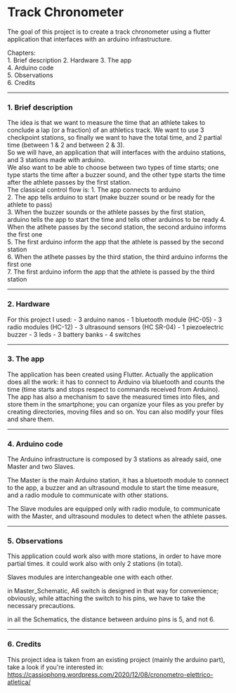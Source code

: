 # Track Chronometer
The goal of this project is to create a track chronometer using a flutter application that interfaces with an arduino infrastructure.

Chapters:                                                                                                                                                           
          1. Brief description
          2. Hardware
          3. The app                                                                                                                                                 
          4. Arduino code                                                                                                                                           
          5. Observations                                                                                                                                           
          6. Credits
 
_________________________
### 1. Brief description
The idea is that we want to measure the time that an athlete takes to conclude a lap (or a fraction) of an athletics track. We want to use 3 checkpoint stations, so finally we want to have the total time, and 2 partial time (between 1 & 2 and between 2 & 3).                                                                       
So we will have, an application that will interfaces with the arduino stations, and 3 stations made with arduino.                                                   
We also want to be able to choose between two types of time starts; one type starts the time after a buzzer sound, and the other type starts the time after the athlete passes by the first station.                                                                                                                                 
The classical control flow is: 1. The app connects to arduino                                                                                                       
                               2. The app tells arduino to start (make buzzer sound or be ready for the athlete to pass)                                             
                               3. When the buzzer sounds or the athlete passes by the first station, arduino tells the app to start the time and tells other arduinos to be ready                                4. When the atlhete passes by the second station, the second arduino informs the first one                                           
                               5. The first arduino inform the app that the athlete is passed by the second station                                                 
                               6. When the atlhete passes by the third station, the third arduino informs the first one                                             
                               7. The first arduino inform the app that the athlete is passed by the third station                                                   
_________________________
### 2. Hardware
For this project I used: 
                        - 3 arduino nanos
                        - 1 bluetooth module (HC-05)
                        - 3 radio modules (HC-12)
                        - 3 ultrasound sensors (HC SR-04)
                        - 1 piezoelectric buzzer
                        - 3 leds
                        - 3 battery banks
                        - 4 switches
_________________________
### 3. The app
The application has been created using Flutter.
Actually the application does all the work: it has to connect to Arduino via bluetooth and counts the time (time starts and stops respect to commands received from Arduino).
The app has also a mechanism to save the measured times into files, and store them in the smartphone; you can organize your files as you prefer by creating directories, moving files and so on. You can also modify your files and share them.
_______________________
### 4. Arduino code
The Arduino infrastructure is composed by 3 stations as already said, one Master and two Slaves.

The Master is the main Arduino station, it has a bluetooth module to connect to the app, a buzzer and an ultrasound module to start the time measure, and a radio module to communicate with other stations.

The Slave modules are equipped only with radio module, to communicate with the Master, and ultrasound modules to detect when the athlete passes.
_______________________
### 5. Observations
This application could work also with more stations, in order to have more partial times. it could work also with only 2 stations (in total).

Slaves modules are interchangeable one with each other.

in Master_Schematic, A6 switch is designed in that way for convenience; obviously, while attaching the switch to his pins, we have to take the necessary precautions.

in all the Schematics, the distance between arduino pins is 5, and not 6.
_______________________
### 6. Credits
This project idea is taken from an existing project (mainly the arduino part), take a look if you're interested in:
https://cassiophong.wordpress.com/2020/12/08/cronometro-elettrico-atletica/

